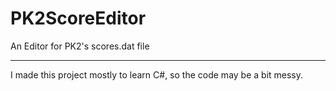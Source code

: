 # PK2ScoreEditor
An Editor for PK2's scores.dat file

---
I made this project mostly to learn C#, so the code may be a bit messy.
